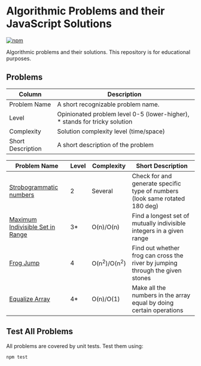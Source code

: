 # Algorithmic Problems and their JavaScript Solutions

[![npm](https://travis-ci.org/ZitRos/edu-algorithms.svg?branch=master)](https://travis-ci.org/ZitRos/edu-algorithms)

Algorithmic problems and their solutions. This repository is for educational purposes.

Problems
--------

| Column            | Description                                                                |
|-------------------|----------------------------------------------------------------------------|
| Problem Name      | A short recognizable problem name.                                         |
| Level             | Opinionated problem level 0-5 (lower-higher), * stands for tricky solution |
| Complexity        | Solution complexity level (time/space)                                     |
| Short Description | A short description of the problem                                         | 

| Problem Name                                                                  | Level | Complexity                         | Short Description                                                             |
|-------------------------------------------------------------------------------|-------|------------------------------------|-------------------------------------------------------------------------------|
| [Strobogrammatic numbers](problems/strobogrammatic-number)                    | 2     | Several                            | Check for and generate specific type of numbers (look same rotated 180 deg)   |
| [Maximum Indivisible Set in Range](problems/maximum-indivisible-set-in-range) | 3*    | O(n)/O(n)                          | Find a longest set of mutually indivisible integers in a given range          |
| [Frog Jump](problems/frog-jump)                                               | 4     | O(n<sup>2</sup>)/O(n<sup>2</sup>)  | Find out whether frog can cross the river by jumping through the given stones |
| [Equalize Array](problems/equalize-array)                                     | 4*    | O(n)/O(1)                          | Make all the numbers in the array equal by doing certain operations           |

Test All Problems
-----------------

All problems are covered by unit tests. Test them using:

```bash
npm test
```